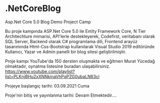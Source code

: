 # .NetCoreBlog
Asp.Net Core 5.0 Blog Demo Project Camp

Bu proje kampında ASP.Net Core 5.0 ile Entity Framework Core, N Tier Architechture mimarisi, API'lerle destekleyerek, Codefirst, veritabanı olarak SQL Server, Backend olarak C# programlama dili, Frontend arayüz tasarımında Html-Css-Bootstrap kullanılarak Visual Studio 2019 editöründe Kullanıcı, Yazar ve Admin panelli bir blog sitesi geliştirilmiştir.

Proje kampı YouTube'da 150 dersten oluşmakta ve eğitmen Murat Yücedağ olmaktadır, oynatma listesine buradan ulaşabilirsiniz.
https://www.youtube.com/playlist?list=PLKnjBHu2xXNNkinaVhPqPZG0ubaLN63ci






Projeye başlangıç tarihi: 03.09.2021 Cuma

Proje'nin bitiş ve yayınlanma tarihi: Devam Etmektedir....
